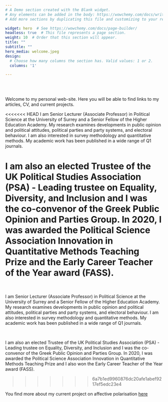 ```yaml
---
# A Demo section created with the Blank widget.
# Any elements can be added in the body: https://wowchemy.com/docs/writing-markdown-latex/
# Add more sections by duplicating this file and customizing to your requirements.

widget: hero  # See https://wowchemy.com/docs/page-builder/
headless: true  # This file represents a page section.
weight: 10  # Order that this section will appear.
title: ""
subtitle: ""
hero_media: welcome.jpeg
design:
  # Choose how many columns the section has. Valid values: 1 or 2.
  columns: '1'

---
```


<br>
<br>

<font size="-"> Welcome to my personal web-site. Here you will be able to find links to my articles, CV, and current projects.</font>

<<<<<<< HEAD
<font size="-">I am Senior Lecturer (Associate Professor) in Political Science at the University of Surrey and a Senior Fellow of the Higher Education Academy. My research examines developments in public opinion and political attitudes, political parties and party systems, and electoral behaviour. I am also interested in survey methodology and quantitative methods. My academic work has been published in a wide range of Q1 journals.

<font size="-"> I am also an elected Trustee of the UK Political Studies Association (PSA) - Leading trustee on Equality, Diversity, and Inclusion  and I was the co-convenor of the Greek Public Opinion and Parties Group. In 2020, I was awarded the Political Science Association Innovation in Quantitative Methods Teaching Prize and  the Early Career Teacher of the Year award (FASS).
=======
<br>


<font size="-">I am Senior Lecturer (Associate Professor) in Political Science at the University of Surrey and a Senior Fellow of the Higher Education Academy. My research examines developments in public opinion and political attitudes, political parties and party systems, and electoral behaviour. I am also interested in survey methodology and quantitative methods. My academic work has been published in a wide range of Q1 journals. 

<br>

<font size="-"> I am also an elected Trustee of the UK Political Studies Association (PSA) - Leading trustee on Equality, Diversity, and Inclusion  and I was the co-convenor of the Greek Public Opinion and Parties Group. In 2020, I was awarded the Political Science Association Innovation in Quantitative Methods Teaching Prize and I also won the Early Career Teacher of the Year award (FASS). 


>>>>>>> 6a7b1ed9960876dc20afe1abef9217ef5edc23e4

You find more about my current project on affective polarisation [here](www.roulanezi.com/affectivepolarisation)
